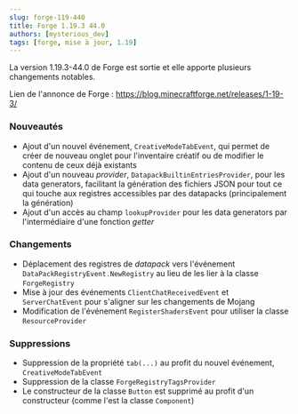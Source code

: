 ```yaml
---
slug: forge-119-440
title: Forge 1.19.3 44.0
authors: [mysterious_dev]
tags: [forge, mise à jour, 1.19]
---
```


La version 1.19.3-44.0 de Forge est sortie et elle apporte plusieurs changements notables.

<!--truncate-->

Lien de l'annonce de Forge : https://blog.minecraftforge.net/releases/1-19-3/

### Nouveautés

- Ajout d'un nouvel événement, `CreativeModeTabEvent`, qui permet de créer de nouveau onglet pour l'inventaire créatif ou de modifier le contenu de ceux déjà existants
- Ajout d'un nouveau _provider_, `DatapackBuiltinEntriesProvider`, pour les data generators, facilitant la génération des fichiers JSON pour tout ce qui touche aux registres accessibles par des datapacks (principalement la génération)
- Ajout d'un accès au champ `lookupProvider` pour les data generators par l'intermédiaire d'une fonction _getter_

### Changements

- Déplacement des registres de _datapack_ vers l'événement `DataPackRegistryEvent.NewRegistry` au lieu de les lier à la classe `ForgeRegistry`
- Mise à jour des événements `ClientChatReceivedEvent` et `ServerChatEvent` pour s'aligner sur les changements de Mojang
- Modification de l'événement `RegisterShadersEvent` pour utiliser la classe `ResourceProvider`

### Suppressions

- Suppression de la propriété `tab(...)` au profit du nouvel événement, `CreativeModeTabEvent`
- Suppression de la classe `ForgeRegistryTagsProvider`
- Le constructeur de la classe `Button` est supprimé au profit d'un constructeur (comme l'est la classe `Component`)